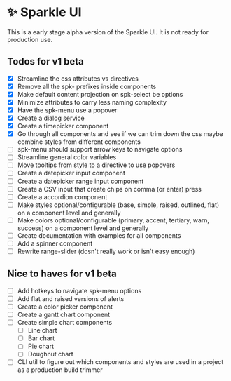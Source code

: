 # ✨ Sparkle UI

This is a early stage alpha version of the Sparkle UI. It is not ready for production use.

## Todos for v1 beta

- [x] Streamline the css attributes vs directives
- [x] Remove all the spk- prefixes inside components
- [x] Make default content projection on spk-select be options
- [x] Minimize attributes to carry less naming complexity
- [x] Have the spk-menu use a popover
- [x] Create a dialog service
- [x] Create a timepicker component
- [x] Go through all components and see if we can trim down the css maybe combine styles from different components
- [ ] spk-menu should support arrow keys to navigate options
- [ ] Streamline general color variables
- [ ] Move tooltips from style to a directive to use popovers
- [ ] Create a datepicker input component
- [ ] Create a datepicker range input component
- [ ] Create a CSV input that create chips on comma (or enter) press
- [ ] Create a accordion component
- [ ] Make styles optional/configurable (base, simple, raised, outlined, flat) on a component level and generally
- [ ] Make colors optional/configurable (primary, accent, tertiary, warn, success) on a component level and generally
- [ ] Create documentation with examples for all components
- [ ] Add a spinner component
- [ ] Rewrite range-slider (dosn't really work or isn't easy enough)

## Nice to haves for v1 beta

- [ ] Add hotkeys to navigate spk-menu options
- [ ] Add flat and raised versions of alerts
- [ ] Create a color picker component
- [ ] Create a gantt chart component
- [ ] Create simple chart components
  - [ ] Line chart
  - [ ] Bar chart
  - [ ] Pie chart
  - [ ] Doughnut chart
- [ ] CLI util to figure out which components and styles are used in a project as a production build trimmer
